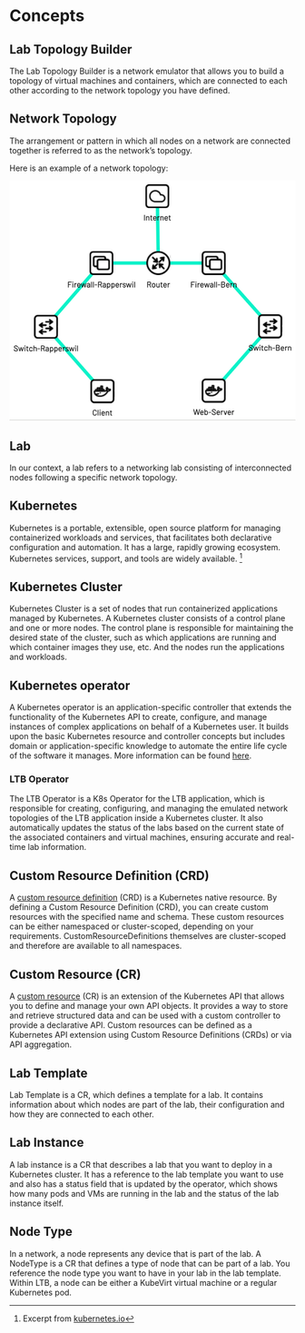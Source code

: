 # Concepts

## Lab Topology Builder

The Lab Topology Builder is a network emulator that allows you to build a topology of virtual machines and containers, which are connected to each other according to the network topology you have defined.

## Network Topology

The arrangement or pattern in which all nodes on a network are connected together is referred to as the network’s topology.

Here is an example of a network topology:

![LTB](./assets/images/Lab-Topology.png)

## Lab

In our context, a lab refers to a networking lab consisting of interconnected nodes following a specific network topology.

## Kubernetes

Kubernetes is a portable, extensible, open source platform for managing containerized workloads and services, that facilitates both declarative configuration and automation. It has a large, rapidly growing ecosystem. Kubernetes services, support, and tools are widely available. [^1]
[^1]: Excerpt from [kubernetes.io](https://kubernetes.io/docs/concepts/overview/what-is-kubernetes/)

## Kubernetes Cluster

Kubernetes Cluster is a set of nodes that run containerized applications managed by Kubernetes. A Kubernetes cluster consists of a control plane and one or more nodes. The control plane is responsible for maintaining the desired state of the cluster, such as which applications are running and which container images they use, etc. And the nodes run the applications and workloads.

## Kubernetes operator

A Kubernetes operator is an application-specific controller that extends the functionality of the Kubernetes API to create, configure, and manage instances of complex applications on behalf of a Kubernetes user.
It builds upon the basic Kubernetes resource and controller concepts but includes domain or application-specific knowledge to automate the entire life cycle of the software it manages.
More information can be found [here](https://kubernetes.io/docs/concepts/extend-kubernetes/operator/).

### LTB Operator

The LTB Operator is a K8s Operator for the LTB application, which is responsible for creating, configuring, and managing the emulated network topologies of the LTB application inside a Kubernetes cluster.
It also automatically updates the status of the labs based on the current state of the associated containers and virtual machines, ensuring accurate and real-time lab information.

## Custom Resource Definition (CRD)

A [custom resource definition](https://kubernetes.io/docs/concepts/extend-kubernetes/api-extension/custom-resources/#customresourcedefinitions) (CRD) is a Kubernetes native resource.
By defining a Custom Resource Definition (CRD), you can create custom resources with the specified name and schema.
These custom resources can be either namespaced or cluster-scoped, depending on your requirements.
CustomResourceDefinitions themselves are cluster-scoped and therefore are available to all namespaces.

## Custom Resource (CR)

A [custom resource](https://kubernetes.io/docs/concepts/extend-kubernetes/api-extension/custom-resources/#custom-controllers) (CR) is an extension of the Kubernetes API that allows you to define and manage your own API objects.
It provides a way to store and retrieve structured data and can be used with a custom controller to provide a declarative API.
Custom resources can be defined as a Kubernetes API extension using Custom Resource Definitions (CRDs) or via API aggregation.

## Lab Template

Lab Template is a CR, which defines a template for a lab. It contains information about which nodes are part of the lab, their configuration and how they are connected to each other.

## Lab Instance

A lab instance is a CR that describes a lab that you want to deploy in a Kubernetes cluster.
It has a reference to the lab template you want to use and also has a status field that is updated by the operator, which shows how many pods and VMs are running in the lab and the status of the lab instance itself.

## Node Type

In a network, a node represents any device that is part of the lab. A NodeType is a CR that defines a type of node that can be part of a lab. You reference the node type you want to have in your lab in the lab template.
Within LTB, a node can be either a KubeVirt virtual machine or a regular Kubernetes pod.
